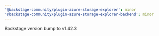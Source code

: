 ```yaml
---
'@backstage-community/plugin-azure-storage-explorer': minor
'@backstage-community/plugin-azure-storage-explorer-backend': minor
---
```


Backstage version bump to v1.42.3
